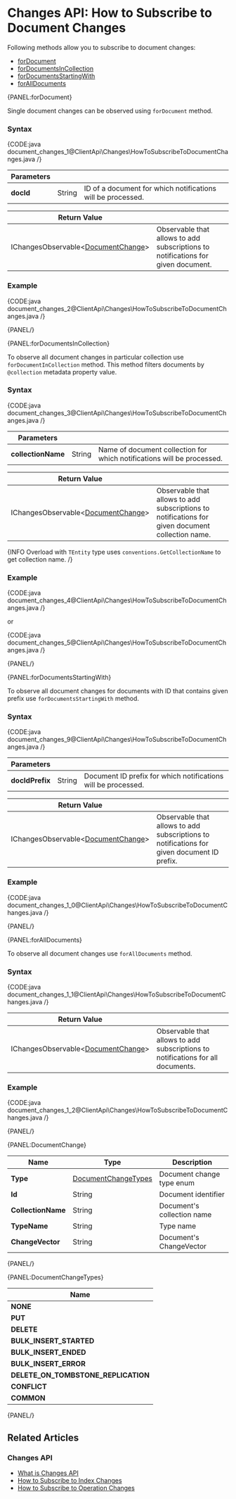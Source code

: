 # Changes API: How to Subscribe to Document Changes

Following methods allow you to subscribe to document changes:

- [forDocument](../../client-api/changes/how-to-subscribe-to-document-changes#fordocument)
- [forDocumentsInCollection](../../client-api/changes/how-to-subscribe-to-document-changes#fordocumentsincollection)
- [forDocumentsStartingWith](../../client-api/changes/how-to-subscribe-to-document-changes#fordocumentsstartingwith)
- [forAllDocuments](../../client-api/changes/how-to-subscribe-to-document-changes#foralldocuments)

{PANEL:forDocument}

Single document changes can be observed using `forDocument` method.

### Syntax

{CODE:java document_changes_1@ClientApi\Changes\HowToSubscribeToDocumentChanges.java /}

| Parameters | | |
| ------------- | ------------- | ----- |
| **docId** | String | ID of a document for which notifications will be processed. |

| Return Value | |
| ------------- | ----- |
| IChangesObservable<[DocumentChange](../../client-api/changes/how-to-subscribe-to-document-changes#documentchange)> | Observable that allows to add subscriptions to notifications for given document. |

### Example

{CODE:java document_changes_2@ClientApi\Changes\HowToSubscribeToDocumentChanges.java /}

{PANEL/}

{PANEL:forDocumentsInCollection}

To observe all document changes in particular collection use `forDocumentInCollection` method. This method filters documents by `@collection` metadata property value.

### Syntax

{CODE:java document_changes_3@ClientApi\Changes\HowToSubscribeToDocumentChanges.java /}

| Parameters | | |
| ------------- | ------------- | ----- |
| **collectionName** | String | Name of document collection for which notifications will be processed. |

| Return Value | |
| ------------- | ----- |
| IChangesObservable<[DocumentChange](../../client-api/changes/how-to-subscribe-to-document-changes#documentchange)> | Observable that allows to add subscriptions to notifications for given document collection name. |

{INFO Overload with `TEntity` type uses `conventions.GetCollectionName` to get collection name. /}

### Example

{CODE:java document_changes_4@ClientApi\Changes\HowToSubscribeToDocumentChanges.java /}

or

{CODE:java document_changes_5@ClientApi\Changes\HowToSubscribeToDocumentChanges.java /}

{PANEL/}

{PANEL:forDocumentsStartingWith}

To observe all document changes for documents with ID that contains given prefix use `forDocumentsStartingWith` method.

### Syntax

{CODE:java document_changes_9@ClientApi\Changes\HowToSubscribeToDocumentChanges.java /}

| Parameters | | |
| ------------- | ------------- | ----- |
| **docIdPrefix** | String | Document ID prefix for which notifications will be processed. |

| Return Value | |
| ------------- | ----- |
| IChangesObservable<[DocumentChange](../../client-api/changes/how-to-subscribe-to-document-changes#documentchange)> | Observable that allows to add subscriptions to notifications for given document ID prefix. |

### Example

{CODE:java document_changes_1_0@ClientApi\Changes\HowToSubscribeToDocumentChanges.java /}

{PANEL/}

{PANEL:forAllDocuments}

To observe all document changes use `forAllDocuments` method.

### Syntax

{CODE:java document_changes_1_1@ClientApi\Changes\HowToSubscribeToDocumentChanges.java /}

| Return Value | |
| ------------- | ----- |
| IChangesObservable<[DocumentChange](../../client-api/changes/how-to-subscribe-to-document-changes#documentchange)> | Observable that allows to add subscriptions to notifications for all documents. |

### Example

{CODE:java document_changes_1_2@ClientApi\Changes\HowToSubscribeToDocumentChanges.java /}

{PANEL/}

{PANEL:DocumentChange}

| Name | Type | Description |
| ------------- | ------------- | ----- |
| **Type** | [DocumentChangeTypes](../../client-api/changes/how-to-subscribe-to-document-changes#documentchangetypes) | Document change type enum |
| **Id** | String | Document identifier |
| **CollectionName** | String | Document's collection name |
| **TypeName** | String | Type name |
| **ChangeVector** | String | Document's ChangeVector|

{PANEL/}

{PANEL:DocumentChangeTypes}

| Name |
| ---- |
| **NONE** |
| **PUT** |
| **DELETE** |
| **BULK_INSERT_STARTED** |
| **BULK_INSERT_ENDED** |
| **BULK_INSERT_ERROR** |
| **DELETE_ON_TOMBSTONE_REPLICATION** |
| **CONFLICT** |
| **COMMON** |

{PANEL/}

## Related Articles

### Changes API

- [What is Changes API](../../client-api/changes/what-is-changes-api)
- [How to Subscribe to Index Changes](../../client-api/changes/how-to-subscribe-to-index-changes)
- [How to Subscribe to Operation Changes](../../client-api/changes/how-to-subscribe-to-operation-changes)
